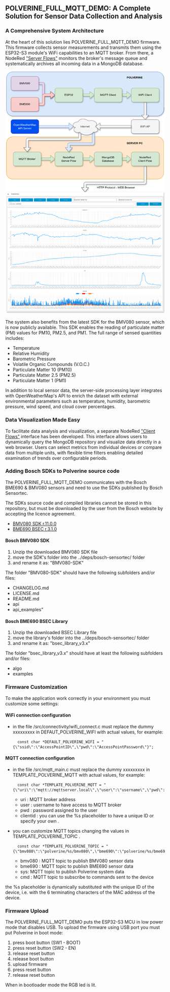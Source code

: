 ## POLVERINE_FULL_MQTT_DEMO: A Complete Solution for Sensor Data Collection and Analysis

### A Comprehensive System Architecture

At the heart of this solution lies POLVERINE_FULL_MQTT_DEMO firmware. This firmware collects sensor measurements and transmits them using the ESP32-S3 module's WiFi capabilities to an MQTT broker. From there, a NodeRed ["Server Flows"](../nodered/server_flows.json) monitors the broker's message queue and systematically archives all incoming data in a MongoDB database.

![](../images/scada_flow.png)

The system also benefits from the latest SDK for the BMV080 sensor, which is now publicly available. This SDK enables the reading of particulate matter (PM) values for PM10, PM2.5, and PM1. The full range of sensed quantities includes:

- Temperature
- Relative Humidity
- Barometric Pressure
- Volatile Organic Compounds (V.O.C.)
- Particulate Matter 10 (PM10)
- Particulate Matter 2.5 (PM2.5)
- Particulate Matter 1 (PM1)

In addition to local sensor data, the server-side processing layer integrates with OpenWeatherMap's API to enrich the dataset with external environmental parameters such as temperature, humidity, barometric pressure, wind speed, and cloud cover percentages.

### Data Visualization Made Easy

To facilitate data analysis and visualization, a separate NodeRed ["Client Flows"]((../nodered/client_flows.json)) interface has been developed. This interface allows users to dynamically query the MongoDB repository and visualize data directly in a web browser. Users can select metrics from individual devices or compare data from multiple units, with flexible time filters enabling detailed examination of trends over configurable periods.

### Adding Bosch SDKs to Polverine source code

The POLVERINE_FULL_MQTT_DEMO communicates with the Bosch BME690 & BMV080 sensors and need to use the SDKs published by Bosch Sensortec.

The SDKs source code and compiled libraries cannot be stored in this repository, but must be downloaded by the user from the Bosch website by accepting the licence agreement.

- [BMV080 SDK r.11.0.0](https://www.bosch-sensortec.com/software-tools/double-opt-in-forms/sdk-v11-0-0.html)
- [BME690 BSEC r.3.1.0](https://www.bosch-sensortec.com/software-tools/double-opt-in-forms/bsec-software-3-1-0-0-form-1.html)


#### Bosch BMV080 SDK
1) Unzip the downloaded BMV080 SDK file 
2) move the SDK's folder into the ../deps/bosch-sensortec/ folder
3) and rename it as: "BMV080-SDK"

The folder "BMV080-SDK" should have the following subfolders and/or files:

- CHANGELOG.md  
- LICENSE.md  
- README.md  
- api  
- api_examples"

#### Bosch BME690 BSEC Library
1) Unzip the downloaded BSEC Library file 
2) move the library's folder into the ../deps/bosch-sensortec/ folder
3) and rename it as: "bsec_library_v3.x"
 
The folder "bsec_library_v3.x" should have at least the following subfolders and/or files:

- algo
- examples

### Firmware Customization

To make the application work correctly in your environment you must customize some settings:

#### WiFi connection configuration

- in the file /src/connectivity/wifi_connect.c must replace the dummy xxxxxxxxx in DEFAUT_POLVERINE_WIFI with actual values, for example:

		const char *DEFAULT_POLVERINE_WIFI = "{\"ssid\":\"AccessPointID\",\"pwd\":\"AccessPointPassword\"}";

#### MQTT connection configuration

- in the file /src/mqtt_main.c must replace the dummy xxxxxxxxx in TEMPLATE_POLVERINE_MQTT with actual values, for example:

		const char *TEMPLATE_POLVERINE_MQTT = "{\"uri\":\"mqtt://mqttserver.local\",\"user\":\"username\",\"pwd\":\"userpassword\",\"clientid\":\"%s\"}";

	- uri : MQTT broker address
	- user : username to have access to MQTT broker
	- pwd : password assigned to the user
	- clientid : you can use the %s placeholder to have a unique ID or specify your own .

- you can customize MQTT topics changing the values in TEMPLATE_POLVERINE_TOPIC .

		const char *TEMPLATE_POLVERINE_TOPIC = "{\"bmv080\":\"polverine/%s/bmv080\",\"bme690\":\"polverine/%s/bme690\",\"cmd\":\"polverine/%s/cmd\"}";

	- bmv080 : MQTT topic to publish BMV080 sensor data
	- bme690 : MQTT topic to publish BME690 sensor data
	- sys: MQTT topic to publish Polverine system data
	- cmd : MQTT topic to subscribe to commands sent to the device

the %s placeholder is dynamically substituted with the unique ID of the device, i.e. with the 6 terminating characters of the MAC address of the device.


### Firmware Upload
The POLVERINE_FULL_MQTT_DEMO puts the ESP32-S3 MCU in low power mode that disables USB. To upload the firmware using USB port you must put Polverine in boot mode: 

1. press boot button (SW1 - BOOT)
2. press reset button (SW2 - EN)
3. release reset button
4. release boot button
5. upload firmware
6. press reset button
7. release reset button


When in bootloader mode the RGB led is lit.
